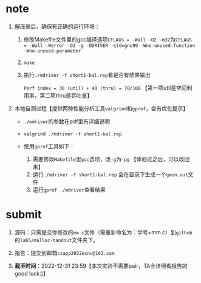 # note

1. 解压缩后，确保有正确的运行环境：

   1. 修改Makefile文件里的gcc编译选项`CFLAGS = -Wall -O2 -m32`为`CFLAGS = -Wall -Werror -O3 -g -DDRIVER -std=gnu99 -Wno-unused-function -Wno-unused-parameter`

   2. `make`

   3. 执行`./mdriver -f short1-bal.rep`看是否有结果输出

      `Perf index = 30 (util) + 40 (thru) = 70/100` 【第一项util是空间利用率，第二项thru是吞吐量】

2. 本地自测过程【提供两种性能分析工具`valgrind`和`gprof`，会有优化提示】

   - `./mdriver`的参数在pdf里有详细说明

   - `valgrind ./mdriver -f short1-bal.rep `

   - 使用`gprof`工具如下：
     1. 需要修改`Makefile`里`gcc`选项，改`-g`为`-pg` 【体验过之后，可以改回来】
     2. 运行` ./mdriver -f short1-bal.rep `    会在目录下生成一个`gmon.out`文件
     3. 运行`gprof ./mdriver`查看结果

# submit

1. 源码：只需提交你修改的`mm.c`文件（需重新命名为：学号+mm.c）到`github`的`lab5/malloc-handout`文件夹下。

1. 报告：提交到邮箱`csapp2022ecnu@163.com`

3. **截至时间**：2022-12-31 23:59【本次实验不需要pair，TA会详细看报告的good luck:)】

